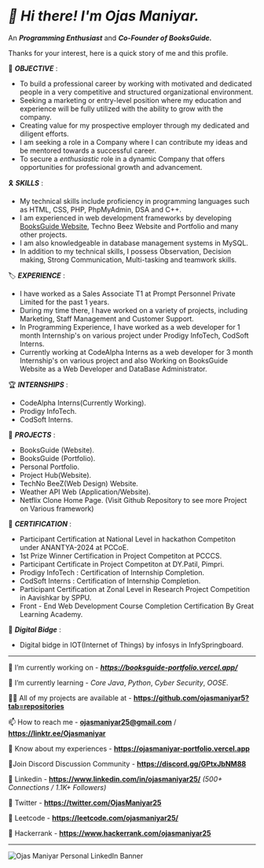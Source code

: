 # ***👋 Hi there! I'm Ojas Maniyar.***

An ***Programming Enthusiast*** and ***Co-Founder of BooksGuide.***

Thanks for your interest, here is a quick story of me and this profile.


🎯 ***OBJECTIVE*** :
- To build a professional career by working with motivated and dedicated people in a very competitive and structured organizational environment.
- Seeking a marketing or entry-level position where my education and experience will be fully utilized with the ability to grow with the company.
- Creating value for my prospective employer through my dedicated and diligent efforts.
- I am seeking a role in a Company where I can contribute my ideas and be mentored towards a successful career.
- To secure a *enthusiastic* role in a dynamic Company that offers opportunities for professional growth and advancement.


🎗️ ***SKILLS*** :
- My technical skills include proficiency in programming languages such as HTML, CSS, PHP, PhpMyAdmin, DSA and C++.
- I am experienced in web development frameworks by developing [BooksGuide Website](https://github.com/ojasmaniyar5/BooksGuide-Website-Official), Techno Beez Website and Portfolio and many other projects.
- I am also knowledgeable in database management systems in MySQL.
- In addition to my technical skills, I possess Observation, Decision making, Strong Communication, Multi-tasking and teamwork skills.


🏷️ ***EXPERIENCE*** :
- I have worked as a Sales Associate T1 at Prompt Personnel Private Limited for the past 1 years.
- During my time there, I have worked on a variety of projects, including Marketing, Staff Management and Customer Support.
- In Programming Experience, I have worked as a web developer for 1 month Internship's on various project under Prodigy InfoTech, CodSoft Interns.
- Currently working at CodeAlpha Interns as a web developer for 3 month Internship's on various project and also Working on BooksGuide Website as a Web Developer and DataBase Administrator.

🏆 ***INTERNSHIPS*** : 
- CodeAlpha Interns(Currently Working).
- Prodigy InfoTech.
- CodSoft Interns.


🔎 ***PROJECTS*** :
- BooksGuide (Website).
- BooksGuide (Portfolio).
- Personal Portfolio.
- Project Hub(Website).
- TechNo BeeZ(Web Design) Website.
- Weather API Web (Application/Website).
- Netflix Clone Home Page.
(Visit Github Repository to see more Project on Various framework)


📣 ***CERTIFICATION*** : 
- Participant Certification at National Level in hackathon Competiton under ANANTYA-2024 at PCCoE.
- 1st Prize Winner Certification in Project Competiton at PCCCS.
- Participant Certificate in Project Competiton at DY.Patil, Pimpri.
- Prodigy InfoTech : Certification of Internship Completion.
- CodSoft Interns : Certification of Internship Completion.
- Participant Certification at Zonal Level in Research Project Competition in Aavishkar by SPPU.
- Front - End Web Development Course Completion Certification By Great Learning Academy.


🥇 ***Digital Bidge*** : 
- Digital bidge in IOT(Internet of Things) by infosys in InfySpringboard.


------------------------------------------------------------------------------------------------------------------


🔭 I’m currently working on - ***https://booksguide-portfolio.vercel.app/***

🌱 I’m currently learning - *Core Java*, *Python*, *Cyber Security*, *OOSE*.

👨‍💻 All of my projects are available at - **https://github.com/ojasmaniyar5?tab=repositories**

📫 How to reach me - **ojasmaniyar25@gmail.com** / **https://linktr.ee/Ojasmaniyar**

📄 Know about my experiences - **https://ojasmaniyar-portfolio.vercel.app**

📡Join Discord Discussion Community - **https://discord.gg/GPtxJbNM88**

🔗 Linkedin - **https://www.linkedin.com/in/ojasmaniyar25/**  *(500+ Connections / 1.1K+ Followers)*

🔗 Twitter - **https://twitter.com/OjasManiyar25**

🔗 Leetcode - **https://leetcode.com/ojasmaniyar25/**

🔗 Hackerrank - **https://www.hackerrank.com/ojasmaniyar25**


------------------------------------------------------------------------------------------------------------------


![Ojas Maniyar Personal LinkedIn Banner](https://github.com/ojasmaniyar5/ojasmaniyar5/assets/150362990/22f46582-fd8d-4a7c-9961-ef853309f603)
